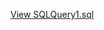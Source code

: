 [View SQLQuery1.sql](https://github.com/Atrash87/Data_Analytics_Projects/blob/main/Patterns_of_Social_Media_Interactions/SQL/SQLQuery1.sql)
